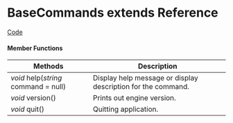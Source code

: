 
# **BaseCommands** extends Reference


[Code](https://github.com/QuentinCaffeino/godot-console/blob/master/src/BaseCommands.gd)


#### Member Functions

| Methods | Description |
|--|--|
| *void* help(*string* command = null) | Display help message or display description for the command. |
| *void* version() | Prints out engine version. |
| *void* quit() | Quitting application. |
